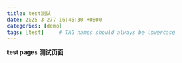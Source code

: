```yaml
---
title: test测试
date: 2025-3-277 16:46:30 +0800
categories: [demo]
tags: [test]     # TAG names should always be lowercase
---
```


**test pages**
**测试页面**
